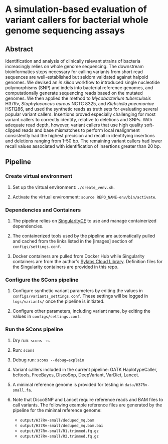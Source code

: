 # A simulation-based evaluation of variant callers for bacterial whole genome sequencing assays
## Abstract
Identification and analysis of clinically relevant strains of bacteria increasingly relies on whole genome sequencing. The downstream bioinformatics steps necessary for calling variants from short read sequences are well-established but seldom validated against halpoid genomes. We devised an _in silico_ workflow to introduced single nucleotide polymorphisms (SNP) and indels into bacterial reference genomes, and computationally generate sequencing reads based on the mutated genomes. We then applied the method to _Mycobacterium tuberculosis_ H37Rv, _Staphylococcus aureus_ NCTC 8325, and _Klebsiella pneumoniae_ HS11286, and used the synthetic reads as truth sets for evaluating several popular variant callers. Insertions proved especially challenging for most variant callers to correctly identify, relative to deletions and SNPs. With adequate read depth, however, variant callers that use high quality soft-clipped reads and base mismatches to perform local realignment consistently had the highest precision and recall in identifying insertions and deletions ranging from 1-50 bp. The remaining variant callers had lower recall values associated with identification of insertions greater than 20 bp.

## Pipeline
### Create virtual environment

1. Set up the virtual environment: `./create_venv.sh`.

2. Activate the virtual environment: `source REPO_NAME-env/bin/activate`.

### Dependencies and Containers

1. The pipeline relies on [SingularityCE](https://docs.sylabs.io/guides/latest/user-guide/quick_start.html) to use and manage containerized dependencies.
 
2. The containerized tools used by the pipeline are automatically pulled and cached from the links listed in the [images] section of `configs/settings.conf`. 

3. Docker containers are pulled from Docker Hub while Singularity containers are from the author's [Sylabs Cloud Library](https://cloud.sylabs.io/library/seahym). Definition files for the Singularity containers are provided in this repo. 

### Configure the SCons pipeline

1. Configure synthetic variant parameters by editing the values in `configs/variants_settings.conf`. These settings will be logged in `logs/variants/` once the pipeline is initiated.

2. Configure other parameters, including variant name, by editing the values in `configs/settings.conf`. 

### Run the SCons pipeline

1. Dry run: `scons -n`.

2. Run: `scons`

3. Debug run: `scons --debug=explain`

4. Variant callers included in the current pipeline: GATK HaplotypeCaller, bcftools, FreeBayes, DiscoSnp, DeepVariant, VarDict, Lancet.

5. A minimal reference genome is provided for testing in `data/H37Rv-small.fa`.

6. Note that DiscoSNP and Lancet require reference reads and BAM files to call variants. The following example reference files are generated by the pipeline for the minimal reference genome: 
	- `output/H37Rv-small/deduped_mq.bam`
	- `output/H37Rv-small/deduped_mq.bam.bai`
	- `output/H37Rv-small/R1.trimmed.fq.gz`
	- `output/H37Rv-small/R2.trimmed.fq.gz`

